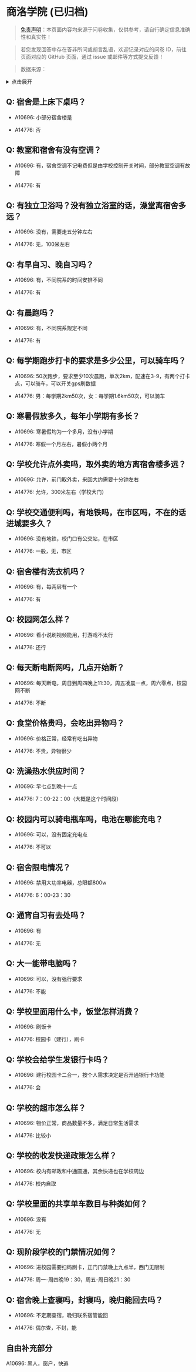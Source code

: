 # 商洛学院 (已归档)

> [免责声明](https://colleges.chat/#_3)：本页面内容均来源于问卷收集，仅供参考，请自行确定信息准确性和真实性！

> 若您发现回答中存在答非所问或胡言乱语，欢迎记录对应的问卷 ID，前往页面对应的 GitHub 页面，通过 issue 或邮件等方式提交反馈！

> 数据来源：

<details><summary>点击展开</summary>
<ul>
<li>A10696: 匿名 (2022 年 06 月)</li>
<li>A14776: 匿名 (2022 年 07 月)</li>
</ul>
</details>

## Q: 宿舍是上床下桌吗？

- A10696: 小部分宿舍楼是

- A14776: 否

## Q: 教室和宿舍有没有空调？

- A10696: 有，宿舍空调不记电费但是由学校控制开关时间，部分教室空调有故障

- A14776: 有

## Q: 有独立卫浴吗？没有独立浴室的话，澡堂离宿舍多远？

- A10696: 没有，需要走五分钟左右

- A14776: 无，100米左右

## Q: 有早自习、晚自习吗？

- A10696: 有，不同院系的时间安排不同

- A14776: 有

## Q: 有晨跑吗？

- A10696: 有，不同院系规定不同

- A14776: 有

## Q: 每学期跑步打卡的要求是多少公里，可以骑车吗？

- A10696: 50次跑步，要求至少10次晨跑，单次2km，配速在3-9，有两个打卡点，可以骑车，可以开关gps刷数据

- A14776: 男：每学期2km50次，女：每学期1.6km50次，可以骑车

## Q: 寒暑假放多久，每年小学期有多长？

- A10696: 寒暑假均为一个多月，没有小学期

- A14776: 寒假一个月左右，暑假小两个月

## Q: 学校允许点外卖吗，取外卖的地方离宿舍楼多远？

- A10696: 允许，前门取外卖，来回大约需要十分钟左右

- A14776: 允许，300米左右（学校大门）

## Q: 学校交通便利吗，有地铁吗，在市区吗，不在的话进城要多久？

- A10696: 没有地铁，校门口有公交站，在市区

- A14776: 一般，无，市区

## Q: 宿舍楼有洗衣机吗？

- A10696: 有，每两层有一个

- A14776: 有

## Q: 校园网怎么样？

- A10696: 看小说刷视频能用，打游戏不太行

- A14776: 还行

## Q: 每天断电断网吗，几点开始断？

- A10696: 每天断电，周日到周四晚上11:30，周五凌晨一点，周六零点，校园网不断

- A14776: 不断

## Q: 食堂价格贵吗，会吃出异物吗？

- A10696: 价格正常，经常有吃出异物

- A14776: 不贵，异物很少

## Q: 洗澡热水供应时间？

- A10696: 早七点到晚十一点

- A14776: 7：00-22：00（大概是这个时间段）

## Q: 校园内可以骑电瓶车吗，电池在哪能充电？

- A10696: 可以，没有固定充电点

- A14776: 不可以

## Q: 宿舍限电情况？

- A10696: 禁用大功率电器，总限额800w

- A14776: 6：00-23：30

## Q: 通宵自习有去处吗？

- A10696: 有

- A14776: 无

## Q: 大一能带电脑吗？

- A10696: 可以，没有强行要求

- A14776: 不能

## Q: 学校里面用什么卡，饭堂怎样消费？

- A10696: 刷饭卡

- A14776: 校园卡（建行），刷卡

## Q: 学校会给学生发银行卡吗？

- A10696: 建行校园卡二合一，按个人需求决定是否开通银行卡功能

- A14776: 会

## Q: 学校的超市怎么样？

- A10696: 物价正常，商品数量不多，满足日常生活需求

- A14776: 比较小

## Q: 学校的收发快递政策怎么样？

- A10696: 校内有邮政和中通圆通，其余快递也在学校周边

- A14776: 校内自取

## Q: 学校里面的共享单车数目与种类如何？

- A10696: 没有

- A14776: 无

## Q: 现阶段学校的门禁情况如何？

- A10696: 进校园需要扫码刷卡，正门门禁晚上九点半，西门无限制

- A14776: 周一-周四晚19：30，周五-周日晚21：30

## Q: 宿舍晚上查寝吗，封寝吗，晚归能回去吗？

- A10696: 不定期查宿，晚归联系宿管能回

- A14776: 偶尔查，不封，能

## 自由补充部分

A10696: 黑人，窗户，快逃
